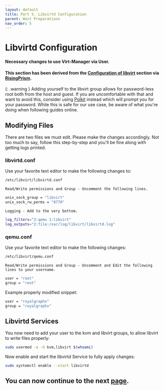 ```yaml
---
layout: default
title: Part 5. Libvirtd Configuration
parent: Host Preparations
nav_order: 5
---
```


# Libvirtd Configuration
#### Necessary changes to use Virt-Manager via User.
#### This section has been derived from the <a href="https://gitlab.com/risingprismtv/single-gpu-passthrough/-/wikis/4)-Configuration-of-libvirt">Configuration of libvirt</a> section via <a href="https://gitlab.com/risingprismtv/single-gpu-passthrough/-/wikis/home">RisingPrism</a>.

{: .warning }
Adding yourself to the libvirt group allows for password-less root both from the host and guest. If you are uncomfortable with that and want to avoid this, consider using [Polkit](https://wiki.archlinux.org/title/Polkit) instead which will prompt you for your password. While this is safe for our use case, be aware of what you're doing when following guides online.

## Modifying Files

There are two files we must edit. Please make the changes accordingly. Not too much to say, follow this step-by-step and you'll be fine along with getting logs printed.

### libvirtd.conf

Use your favorite text editor to make the following changes to:

```bash
/etc/libvirt/libvirtd.conf
```

``Read/Write permissions and Group - Uncomment the following lines.``

```bash
unix_sock_group = "libvirt"
unix_sock_rw_perms = "0770"
```

``Logging - Add to the very bottom.``

```bash
log_filters="3:qemu 1:libvirt"
log_outputs="2:file:/var/log/libvirt/libvirtd.log"
```

### qemu.conf

Use your favorite text editor to make the following changes:

```bash
/etc/libvirt/qemu.conf
```

``Read/Write permissions and Group - Uncomment and Edit the following lines to your username.``

```bash
user = "root"
group = "root"
```

Example properly modified snippet:

```bash
user = "royalgraphx"
group = "royalgraphx"
```

## Libvirtd Services

You now need to add your user to the kvm and libvirt groups, to allow libvirt to write files properly:

```bash
sudo usermod -a -G kvm,libvirt $(whoami)
```

Now enable and start the libvirtd Service to fully apply changes:

```bash
sudo systemctl enable --start libvirtd
```

## You can now continue to the next <a href="../03-GatheringFiles/">page</a>.
